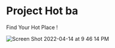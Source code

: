 # Project Hot ba
Find Your Hot Place !


![Screen Shot 2022-04-14 at 9 46 14 PM](https://user-images.githubusercontent.com/39648707/163428501-85a5e059-1b82-43a3-bc1f-1cb1c5031622.png)
